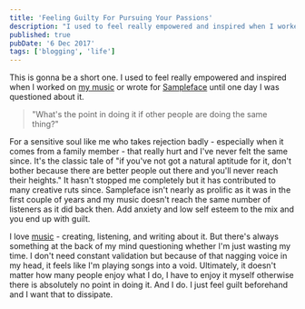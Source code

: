 ```yaml
---
title: 'Feeling Guilty For Pursuing Your Passions'
description: "I used to feel really empowered and inspired when I worked on my music or blogged until one day I was questioned about it."
published: true
pubDate: '6 Dec 2017'
tags: ['blogging', 'life']
---
```


This is gonna be a short one. I used to feel really empowered and inspired when I worked on [my music](https://strrchildluke.bandcamp.com/) or wrote for [Sampleface](https://sampleface.co.uk/) until one day I was questioned about it.

> "What's the point in doing it if other people are doing the same thing?"

For a sensitive soul like me who takes rejection badly - especially when it comes from a family member - that really hurt and I've never felt the same since. It's the classic tale of "if you've not got a natural aptitude for it, don't bother because there are better people out there and you'll never reach their heights." It hasn't stopped me completely but it has contributed to many creative ruts since. Sampleface isn't nearly as prolific as it was in the first couple of years and my music doesn't reach the same number of listeners as it did back then. Add anxiety and low self esteem to the mix and you end up with guilt.

I love [music](/jardim/music/) - creating, listening, and writing about it. But there's always something at the back of my mind questioning whether I'm just wasting my time. I don't need constant validation but because of that nagging voice in my head, it feels like I'm playing songs into a void. Ultimately, it doesn't matter how many people enjoy what I do, I have to enjoy it myself otherwise there is absolutely no point in doing it. And I do. I just feel guilt beforehand and I want that to dissipate.